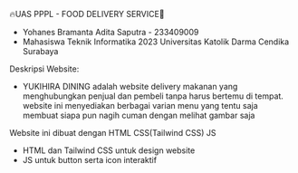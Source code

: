 🔥UAS PPPL - FOOD DELIVERY SERVICE🍴

- Yohanes Bramanta Adita Saputra - 233409009
- Mahasiswa Teknik Informatika 2023 Universitas Katolik Darma Cendika Surabaya

Deskripsi Website:
- YUKIHIRA DINING adalah website delivery makanan yang menghubungkan penjual dan pembeli tanpa harus bertemu di tempat.
website ini menyediakan berbagai varian menu yang tentu saja membuat siapa pun nagih cuman dengan melihat gambar saja

Website ini dibuat dengan HTML CSS(Tailwind CSS) JS
- HTML dan Tailwind CSS untuk design website
- JS untuk button serta icon interaktif 
